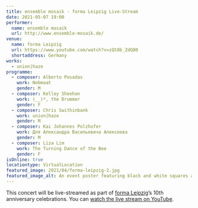 ```yaml
---
title: ensemble mosaik - forma Leipzig Live-Stream
date: 2021-05-07 19:00
performer:
  name: ensemble mosaik
  url: http://www.ensemble-mosaik.de/
venue:
  name: forma Leipzig
  url: https://www.youtube.com/watch?v=zQt8b_ZdQ80
  shortaddress: Germany
works:
  - union|haze
programme:
  - composer: Alberto Posadas
    work: Nebmaat
    gender: M
  - composer: Kelley Sheehan
    work: (__)*, the Drummer
    gender: F
  - composer: Chris Swithinbank
    work: union|haze
    gender: M
  - composer: Kai Johannes Polzhofer
    work: Для Александра Васильевича Алексеева
    gender: M
  - composer: Liza Lim
    work: The Turning Dance of the Bee
    gender: F
isOnline: true
locationtype: VirtualLocation
featured_image: 2021/04/forma-leipzig-2.jpg
featured_image_alt: An event poster featuring black and white squares and circles overlaid on swirling colourful abstract shapes.
---
```

This concert will be live-streamed as part of [forma Leipzig][fl]’s 10th
anniversary celebrations. You can [watch the live stream on YouTube][yt].

[fl]: http://forma-leipzig.de/
[yt]: https://www.youtube.com/watch?v=zQt8b_ZdQ80
